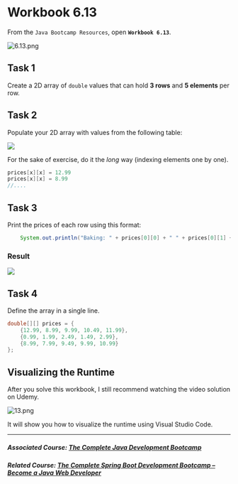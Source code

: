 # Workbook 6.13

From the `Java Bootcamp Resources`, open **`Workbook 6.13`**.

![6.13.png](https://firebasestorage.googleapis.com/v0/b/learnthepart-75aed.appspot.com/o/images%2F22a18d30-cbde-4721-bebb-c202362e306a?alt=media&token=58e5d0d3-933e-41d5-bf73-a103b1abc303)

## Task 1

Create a 2D array of `double` values that can hold **3 rows** and **5 elements** per row.

## Task 2
Populate your 2D array with values from the following table:

![](https://firebasestorage.googleapis.com/v0/b/learnthepart-75aed.appspot.com/o/images%2F6782067b-3b9e-4155-af8a-6fc5859eb456?alt=media&token=8e7c06a8-994e-498d-b855-ea8a5494b831)

For the sake of exercise, do it the *long* way (indexing elements one by one).
```java
prices[x][x] = 12.99
prices[x][x] = 8.99
//....
``` 

## Task 3

Print the prices of each row using this format:

```java
    System.out.println("Baking: " + prices[0][0] + " " + prices[0][1] + " "...);
```

### Result
![](https://firebasestorage.googleapis.com/v0/b/learnthepart-75aed.appspot.com/o/images%2F4e6538fb-c766-42cb-b859-d5916065d865?alt=media&token=43e44b2a-d1ff-4dc6-9628-4079e93ed5f3)

## Task 4

Define the array in a single line.

```java
double[][] prices = {
    {12.99, 8.99, 9.99, 10.49, 11.99},
    {0.99, 1.99, 2.49, 1.49, 2.99},
    {8.99, 7.99, 9.49, 9.99, 10.99}
};
```

## Visualizing the Runtime

After you solve this workbook, I still recommend watching the video solution on Udemy.

![13.png](https://firebasestorage.googleapis.com/v0/b/learnthepart-75aed.appspot.com/o/images%2Fc3ca5f2d-675b-4aa8-a169-31c5d50c2822?alt=media&token=57073634-441f-41ed-973e-016715695ea8)

It will show you how to visualize the runtime using Visual Studio Code.

----------

##### Associated Course: [The Complete Java Development Bootcamp](https://udemy-redirect-app.herokuapp.com/java)
##### Related Course: [The Complete Spring Boot Development Bootcamp – Become a Java Web Developer](https://udemy-redirect-app.herokuapp.com/spring)